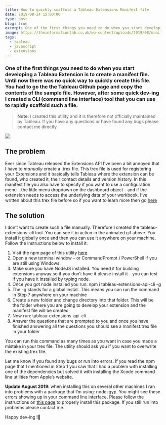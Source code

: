 ```yaml
---
title: How to quickly scaffold a Tableau Extensions Manifest file
date: 2019-08-24 15:00:00
type: post
blog: true
excerpt: One of the first things you need to do when you start developing a Tableau Extension is to create a manifest file. Until now there was no quick way to quickly create this file. You had to go the the Tableau Github page and copy the contents of the sample file. However, after some quick dev-ing I created a CLI (command line interface) tool that you can use to rapidly scaffold such a file.
image: https://theinformationlab.co.uk/wp-content/uploads/2019/08/manifestImage.png
tags:
  - tableau
  - javascript
  - extensions
---
```


### One of the first things you need to do when you start developing a Tableau Extension is to create a manifest file. Until now there was no quick way to quickly create this file. You had to go the the Tableau Github page and copy the contents of the sample file. However, after some quick dev-ing I created a CLI (command line interface) tool that you can use to rapidly scaffold such a file.

> **Note**: I created this utility and it is therefore not officially maintained by Tableau. If you have any questions or have found any bugs please contact me directly.

![](https://www.theinformationlab.co.uk/wp-content/uploads/2019/08/manifestGIF.gif)

## The problem

Ever since Tableau released the Extensions API I’ve been a bit annoyed that I have to _manually_ create a .trex file. This trex file is used for registering your Extensions and it basically tells Tableau where the extension can be found, who created it, their contact details and version history. In this manifest file you also have to specify if you want to use a configuration menu – the little menu dropdown on the dashboard object – and if the extension needs to access the underlying data of your workbook. I’ve written about this trex file before so if you want to learn more then go [here](https://www.theinformationlab.co.uk/2018/08/07/whats-this-new-trex-filetype/)

## The solution

I don’t want to create such a file manually. Therefore I created the tableau-extensions-cli tool. You can see it in action in the animated gif above. You install it globally once and then you can use it anywhere on your machine. Follow the instructions below to install it:

1. Visit the npm page of this utility [here](https://www.npmjs.com/package/tableau-extensions-api-cli)
2. Open a new terminal window – or CommandPrompt / PowerShell if you are still using Windows.
3. Make sure you have NodeJS installed. You need it for building extensions anyway so if you don’t have it please install it – you can test if you have it installed by typing node.
4. Once you got node installed you run: npm i tableau-extensions-api-cli -g
5. The -g stands for a global install. This means you can run the command in Step 7 anywhere on your machine
6. Create a new folder and change directory into that folder. This will be the folder where you are going to develop your extension and the manifest file will be created
7. Now run: tableau-extensions-api-cli
8. Answer the questions that are prompted to you and once you have finished answering all the questions you should see a manifest.trex file in your folder

You can run this command as many times as you want in case you made a mistake in your trex file. The utility should ask you if you want to overwrite the existing trex file.

Let me know if you found any bugs or run into errors. If you read the npm page that I mentioned in Step 1 you saw that I had a problem with installing one of the dependencies but solved it with installing the Xcode command line utilities from Apple’s website.

**Update August 2019**: when installing this on several other machines I ran into problems with a package that I’m using: node-gyp. You might see these errors showing up in your command line interface. Please follow the instructions on [this page](https://github.com/nodejs/node-gyp#installation) to properly install this package. If you still run into problems please contact me.

Happy dev-ing !👋
